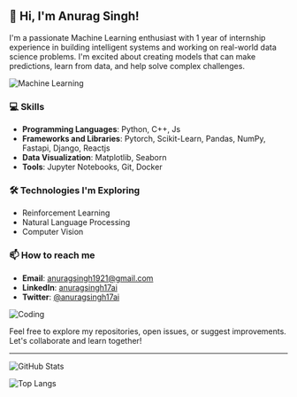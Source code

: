 ## 👋 Hi, I'm Anurag Singh!

I'm a passionate Machine Learning enthusiast with 1 year of internship experience in building intelligent systems and working on real-world data science problems. I'm excited about creating models that can make predictions, learn from data, and help solve complex challenges.

![Machine Learning](https://media.giphy.com/media/2sXf9PbHcEdE1x059I/giphy.gif)


### 💻 Skills
- **Programming Languages**: Python, C++, Js
- **Frameworks and Libraries**: Pytorch, Scikit-Learn, Pandas, NumPy, Fastapi, Django, Reactjs
- **Data Visualization**: Matplotlib, Seaborn
- **Tools**: Jupyter Notebooks, Git, Docker

<!--
### 🌟 Projects
Here are a few highlights of my projects:
1. **Project Name**: Brief description of what the project does, what technologies were used, and your role.
   - ![Project Image](https://your-image-url.com)
2. **Project Name**: Brief description of what the project does, what technologies were used, and your role.
   - ![Project Image](https://your-image-url.com)
3. **Project Name**: Brief description of what the project does, what technologies were used, and your role.
   - ![Project Image](https://your-image-url.com)

   -->

### 🛠️ Technologies I'm Exploring
- Reinforcement Learning
- Natural Language Processing
- Computer Vision

### 📫 How to reach me
- **Email**: [anuragsingh1921@gmail.com](mailto:anuragsingh1921@gmail.com)
- **LinkedIn**: [anuragsingh17ai](https://x.com/anuragsingh17ai)
- **Twitter**: [@anuragsingh17ai](https://www.linkedin.com/in/anuragsinghshahi/)

![Coding](https://media.giphy.com/media/L8K62iTDkzGX6/giphy.gif)

Feel free to explore my repositories, open issues, or suggest improvements. Let's collaborate and learn together!

---

![GitHub Stats](https://github-readme-stats.vercel.app/api?username=your-github-username&show_icons=true)

![Top Langs](https://github-readme-stats.vercel.app/api/top-langs/?username=your-github-username&layout=compact)

